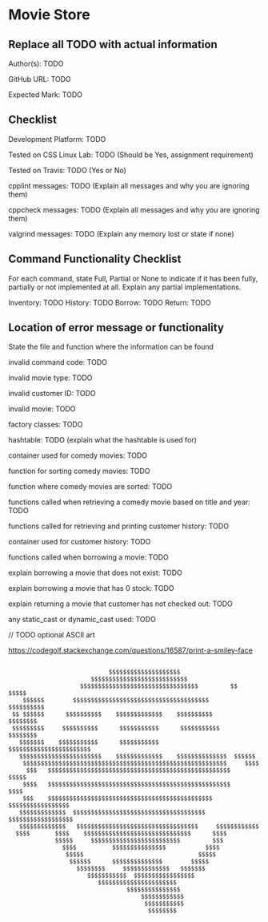 # Movie Store

## Replace all TODO with actual information

Author(s): TODO

GitHub URL: TODO

Expected Mark: TODO

## Checklist

Development Platform: TODO

Tested on CSS Linux Lab: TODO (Should be Yes, assignment requirement)

Tested on Travis: TODO (Yes or No)

cpplint messages: TODO (Explain all messages and why you are ignoring them)

cppcheck messages: TODO (Explain all messages and why you are ignoring them)

valgrind messages: TODO (Explain any memory lost or state if none)

## Command Functionality Checklist

For each command, state Full, Partial or None to indicate 
if it has been fully, partially or not implemented at all.
Explain any partial implementations.

Inventory: TODO
History: TODO
Borrow: TODO
Return: TODO

## Location of error message or functionality

State the file and function where the information can be found

invalid command code: TODO

invalid movie type: TODO

invalid customer ID: TODO
 
invalid movie: TODO

factory classes: TODO

hashtable: TODO (explain what the hashtable is used for)

container used for comedy movies: TODO

function for sorting comedy movies: TODO

function where comedy movies are sorted: TODO

functions called when retrieving a comedy movie based on title and year: TODO

functions called for retrieving and printing customer history: TODO

container used for customer history: TODO

functions called when borrowing a movie: TODO

explain borrowing a movie that does not exist: TODO

explain borrowing a movie that has 0 stock: TODO

explain returning a movie that customer has not checked out: TODO

any static_cast or dynamic_cast used: TODO



// TODO optional ASCII art

https://codegolf.stackexchange.com/questions/16587/print-a-smiley-face

```

                            $$$$$$$$$$$$$$$$$$$$
                       $$$$$$$$$$$$$$$$$$$$$$$$$$$
                    $$$$$$$$$$$$$$$$$$$$$$$$$$$$$$$$$         $$   $$$$$
    $$$$$$        $$$$$$$$$$$$$$$$$$$$$$$$$$$$$$$$$$$$$$       $$$$$$$$$$
 $$ $$$$$$      $$$$$$$$$$    $$$$$$$$$$$$$    $$$$$$$$$$       $$$$$$$$
 $$$$$$$$$     $$$$$$$$$$      $$$$$$$$$$$      $$$$$$$$$$$    $$$$$$$$
   $$$$$$$    $$$$$$$$$$$      $$$$$$$$$$$      $$$$$$$$$$$$$$$$$$$$$$$
   $$$$$$$$$$$$$$$$$$$$$$$    $$$$$$$$$$$$$    $$$$$$$$$$$$$$  $$$$$$
    $$$$$$$$$$$$$$$$$$$$$$$$$$$$$$$$$$$$$$$$$$$$$$$$$$$$$$$$$     $$$$
     $$$   $$$$$$$$$$$$$$$$$$$$$$$$$$$$$$$$$$$$$$$$$$$$$$$$$$$     $$$$$
    $$$$   $$$$$$$$$$$$$$$$$$$$$$$$$$$$$$$$$$$$$$$$$$$$$$$$$$$       $$$$
    $$$    $$$$$$$$$$$$$$$$$$$$$$$$$$$$$$$$$$$$$$$$$$$$$$ $$$$$$$$$$$$$$$$$
   $$$$$$$$$$$$$  $$$$$$$$$$$$$$$$$$$$$$$$$$$$$$$$$$$$$   $$$$$$$$$$$$$$$$$$
   $$$$$$$$$$$$$   $$$$$$$$$$$$$$$$$$$$$$$$$$$$$$$$$$     $$$$$$$$$$$$
  $$$$       $$$$    $$$$$$$$$$$$$$$$$$$$$$$$$$$$$$      $$$$
             $$$$$     $$$$$$$$$$$$$$$$$$$$$$$$$         $$$
               $$$$          $$$$$$$$$$$$$$$           $$$$
                $$$$$                                $$$$$
                 $$$$$$      $$$$$$$$$$$$$$        $$$$$
                   $$$$$$$$     $$$$$$$$$$$$$   $$$$$$$
                      $$$$$$$$$$$  $$$$$$$$$$$$$$$$$
                         $$$$$$$$$$$$$$$$$$$$$$
                                 $$$$$$$$$$$$$$$
                                     $$$$$$$$$$$$
                                      $$$$$$$$$$$
                                       $$$$$$$$


```

